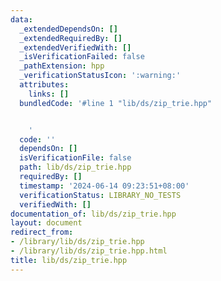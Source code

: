 ```yaml
---
data:
  _extendedDependsOn: []
  _extendedRequiredBy: []
  _extendedVerifiedWith: []
  _isVerificationFailed: false
  _pathExtension: hpp
  _verificationStatusIcon: ':warning:'
  attributes:
    links: []
  bundledCode: '#line 1 "lib/ds/zip_trie.hpp"


    '
  code: ''
  dependsOn: []
  isVerificationFile: false
  path: lib/ds/zip_trie.hpp
  requiredBy: []
  timestamp: '2024-06-14 09:23:51+08:00'
  verificationStatus: LIBRARY_NO_TESTS
  verifiedWith: []
documentation_of: lib/ds/zip_trie.hpp
layout: document
redirect_from:
- /library/lib/ds/zip_trie.hpp
- /library/lib/ds/zip_trie.hpp.html
title: lib/ds/zip_trie.hpp
---
```

